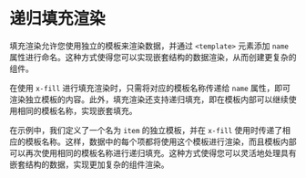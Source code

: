 <template is="exm-article">
<a href="../../publics/examples/fill-temps/demo.html" preview></a>
<a href="../../publics/examples/fill-temps/test-demo.html" main></a>
</template>

# 递归填充渲染

填充渲染允许您使用独立的模板来渲染数据，并通过 `<template>` 元素添加 `name` 属性进行命名。这种方式使得您可以实现嵌套结构的数据渲染，从而创建更复杂的组件。

在使用 `x-fill` 进行填充渲染时，只需将对应的模板名称传递给 `name` 属性，即可渲染独立模板的内容。此外，填充渲染还支持递归填充，即在模板内部可以继续使用相同的模板名称，实现嵌套填充。

在示例中，我们定义了一个名为 `item` 的独立模板，并在 `x-fill` 使用时传递了相应的模板名称。这样，数据中的每个项都将使用这个模板进行渲染，而且模板内部可以再次使用相同的模板名称进行递归填充。这种方式使得您可以灵活地处理具有嵌套结构的数据，实现更加复杂的组件渲染。


